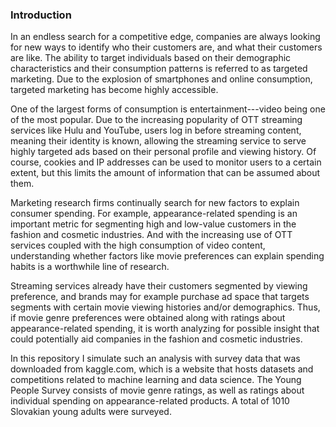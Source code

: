 ### Introduction

In an endless search for a competitive edge, companies are always looking for new ways to identify who their customers are, and what their customers are like. The ability to target individuals based on their demographic characteristics and their consumption patterns is referred to as targeted marketing. Due to the explosion of smartphones and online consumption, targeted marketing has become highly accessible. 

One of the largest forms of consumption is entertainment---video being one of the most popular. Due to the increasing popularity of OTT streaming services like Hulu and YouTube, users log in before streaming content, meaning their identity is known, allowing the streaming service to serve highly targeted ads based on their personal profile and viewing history. Of course, cookies and IP addresses can be used to monitor users to a certain extent, but this limits the amount of information that can be assumed about them. 

Marketing research firms continually search for new factors to explain consumer spending. For example, appearance-related spending is an important metric for segmenting high and low-value customers in the fashion and cosmetic industries. And with the increasing use of OTT services coupled with the high consumption of video content, understanding whether factors like movie preferences can explain spending habits is a worthwhile line of research.

Streaming services already have their customers segmented by viewing preference, and brands may for example purchase ad space that targets segments with certain movie viewing histories and/or demographics. Thus, if movie genre preferences were obtained along with ratings about appearance-related spending, it is worth analyzing for possible insight that could potentially aid companies in the fashion and cosmetic industries. 

In this repository I simulate such an analysis with survey data that was downloaded from kaggle.com, which is a website that hosts datasets and competitions related to machine learning and data science. The Young People Survey consists of movie genre ratings, as well as ratings about individual spending on appearance-related products. A total of 1010 Slovakian young adults were surveyed.
